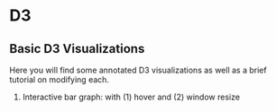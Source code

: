 # D3

## Basic D3 Visualizations

Here you will find some annotated D3 visualizations as well as a brief tutorial on modifying each. 

1. Interactive bar graph: with (1) hover and (2) window resize


